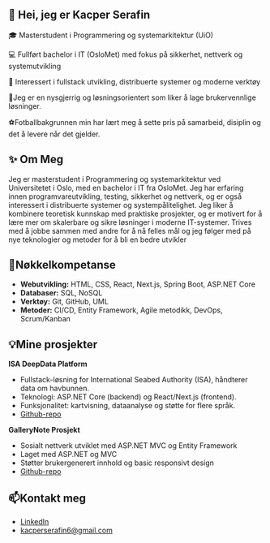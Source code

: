 ## 👋 Hei, jeg er Kacper Serafin

🎓 Masterstudent i Programmering og systemarkitektur (UiO)  

💻 Fullført bachelor i IT (OsloMet) med fokus på sikkerhet, nettverk og systemutvikling  

🌱 Interessert i fullstack utvikling, distribuerte systemer og moderne verktøy

🧠Jeg er en nysgjerrig og løsningsorientert som liker å lage brukervennlige løsninger.

⚽️Fotballbakgrunnen min har lært meg å sette pris på samarbeid, disiplin og det å levere når det gjelder.

## ✨ Om Meg
Jeg er masterstudent i Programmering og systemarkitektur ved Universitetet i Oslo, med en bachelor i IT fra OsloMet. Jeg har erfaring innen programvareutvikling, testing, sikkerhet og nettverk, og er også interessert i distribuerte systemer og systempålitelighet. Jeg liker å kombinere teoretisk kunnskap med praktiske prosjekter, og er motivert for å lære mer om skalerbare og sikre løsninger i moderne IT-systemer. Trives med å jobbe sammen med andre for å nå felles mål og jeg følger med på nye teknologier og metoder for å bli en bedre utvikler

## 🚀Nøkkelkompetanse 

- **Webutvikling:** HTML, CSS, React, Next.js, Spring Boot, ASP.NET Core  
- **Databaser:** SQL, NoSQL  
- **Verktøy:** Git, GitHub, UML  
- **Metoder:** CI/CD, Entity Framework, Agile metodikk, DevOps, Scrum/Kanban  

## 💡Mine prosjekter
**ISA DeepData Platform**  
- Fullstack-løsning for International Seabed Authority (ISA), håndterer data om havbunnen.  
- Teknologi: ASP.NET Core (backend) og React/Next.js (frontend).  
- Funksjonalitet: kartvisning, dataanalyse og støtte for flere språk.
- [Github-repo](https://github.com/Kacpers03/ISADeepData)


**GalleryNote Prosjekt** 
- Sosialt nettverk utviklet med ASP.NET MVC og Entity Framework
- Laget med ASP.NET og MVC
- Støtter brukergenerert innhold og basic responsivt design
- [Github-repo](https://github.com/Kacpers03/GalleryNoteProsjekt)



## 📫Kontakt meg 
- [LinkedIn](https://www.linkedin.com/in/kacper-serafin-73b44b319/)
- [kacperserafin6@gmail.com](mailto:kacperserafin6@gmail.com)






<!--
**Kacpers03/Kacpers03** is a ✨ _special_ ✨ repository because its `README.md` (this file) appears on your GitHub profile.

Here are some ideas to get you started:

- 🔭 I’m currently working on ...
- 🌱 I’m currently learning ...
- 👯 I’m looking to collaborate on ...
- 🤔 I’m looking for help with ...
- 💬 Ask me about ...
- 📫 How to reach me: ...
- 😄 Pronouns: ...
- ⚡ Fun fact: ...
-->
